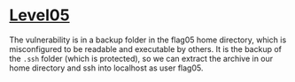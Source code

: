 # [Level05](https://exploit-exercises.com/nebula/level05/)
The vulnerability is in a backup folder in the flag05 home directory, which is
misconfigured to be readable and executable by others. It is the backup of the
`.ssh` folder (which is protected), so we can extract the archive in our home
directory and ssh into localhost as user flag05.
